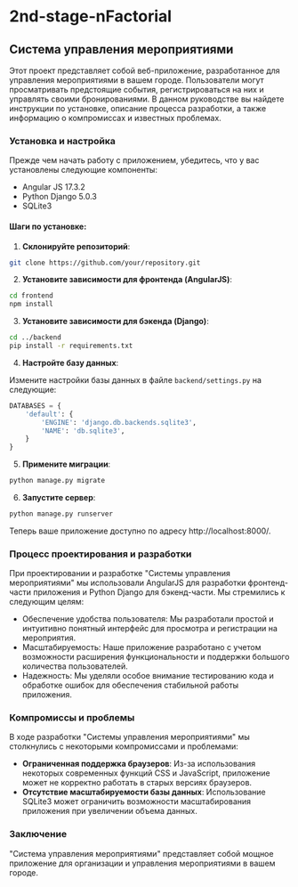 # 2nd-stage-nFactorial
## Система управления мероприятиями

Этот проект представляет собой веб-приложение, разработанное для управления мероприятиями в вашем городе. Пользователи могут просматривать предстоящие события, регистрироваться на них и управлять своими бронированиями. В данном руководстве вы найдете инструкции по установке, описание процесса разработки, а также информацию о компромиссах и известных проблемах.

### Установка и настройка

Прежде чем начать работу с приложением, убедитесь, что у вас установлены следующие компоненты:

- Angular JS 17.3.2
- Python Django 5.0.3
- SQLite3

#### Шаги по установке:

1. **Склонируйте репозиторий**:

```bash
git clone https://github.com/your/repository.git
```

2. **Установите зависимости для фронтенда (AngularJS)**:

```bash
cd frontend
npm install
```

3. **Установите зависимости для бэкенда (Django)**:

```bash
cd ../backend
pip install -r requirements.txt
```

4. **Настройте базу данных**:

Измените настройки базы данных в файле `backend/settings.py` на следующие:

```python
DATABASES = {
    'default': {
        'ENGINE': 'django.db.backends.sqlite3',
        'NAME': 'db.sqlite3',
    }
}
```

5. **Примените миграции**:

```bash
python manage.py migrate
```

6. **Запустите сервер**:

```bash
python manage.py runserver
```

Теперь ваше приложение доступно по адресу http://localhost:8000/.

### Процесс проектирования и разработки

При проектировании и разработке "Системы управления мероприятиями" мы использовали AngularJS для разработки фронтенд-части приложения и Python Django для бэкенд-части. Мы стремились к следующим целям:

- Обеспечение удобства пользователя: Мы разработали простой и интуитивно понятный интерфейс для просмотра и регистрации на мероприятия.
- Масштабируемость: Наше приложение разработано с учетом возможности расширения функциональности и поддержки большого количества пользователей.
- Надежность: Мы уделяли особое внимание тестированию кода и обработке ошибок для обеспечения стабильной работы приложения.

### Компромиссы и проблемы

В ходе разработки "Системы управления мероприятиями" мы столкнулись с некоторыми компромиссами и проблемами:

- **Ограниченная поддержка браузеров**: Из-за использования некоторых современных функций CSS и JavaScript, приложение может не корректно работать в старых версиях браузеров.
- **Отсутствие масштабируемости базы данных**: Использование SQLite3 может ограничить возможности масштабирования приложения при увеличении объема данных.


### Заключение

"Система управления мероприятиями" представляет собой мощное приложение для организации и управления мероприятиями в вашем городе.
